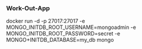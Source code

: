 ### Work-Out-App

docker run -d -p 27017:27017 -e MONGO_INITDB_ROOT_USERNAME=mongoadmin -e MONGO_INITDB_ROOT_PASSWORD=secret -e MONGO+INITDB_DATABASE=my_db mongo